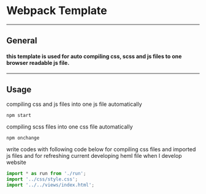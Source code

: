 # Webpack Template

-------
## General

#### this template is used for auto compiling css, scss and js files to one browser readable js file.
------
## Usage
compiling css and js files into one js file automatically
```
npm start
```
compiling scss files into one css file automatically
```
npm onchange
```
write codes with following code below for compiling css files and imported js files and for refreshing current developing heml file when I develop website
```javascript
import * as run from './run';
import '../css/style.css';
import '../../views/index.html';
```
